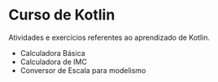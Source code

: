 # **Curso de Kotlin**

Atividades e exercícios referentes ao aprendizado de Kotlin.

- Calculadora Básica
- Calculadora de IMC
- Conversor de Escala para modelismo